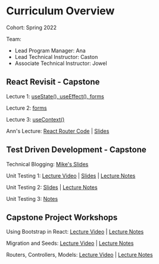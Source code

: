 # Curriculum Overview

Cohort: Spring 2022

Team:
* Lead Program Manager: Ana
* Lead Technical Instructor: Caston
* Associate Technical Instructor: Jowel


 

## React Revisit - Capstone

Lecture 1: [useState(), useEffect(), forms ](https://us02web.zoom.us/rec/play/-bd6xPK-7cWv5pGbpCtfrQbMtRAlJSmjIMtPEi5HzqLdy-T0EstC1gngQIpomsmj8MwZkPtUgFL8qZI9.QTDx5NRzOBJZREGN?continueMode=true)

Lecture 2: [forms](https://drive.google.com/file/d/1j8zamIrVpPiaPyrfNe_Ik9XHVvYDE3gA/view?usp=sharing) 

Lecture 3: [useContext()](https://us02web.zoom.us/rec/play/Mn5BPxnHWDI3zLpHc4DiWzmJEBJaIRQv8rdGNX5bkQP_9zNYtawjC1kCBV_2u2Itzvh9CDyddF_OH3Uz.M5SXK8EHKN_H8pU8?autoplay=true&startTime=1673460852000)

Ann's Lecture: [React Router Code](https://github.com/thuyanduong/React-Router-with-Sankofa) | [Slides](https://docs.google.com/presentation/d/1BNKlFYpgZb90H7eh61g3A6j66zbvDwAyP75FC58ZI7s/edit)


## Test Driven Development - Capstone

Technical Blogging: [Mike's Slides](https://docs.google.com/presentation/d/1j-2u1qvH4CPIwCdmLLvlC5nG68FqTC8cNmKKUyJJWho/edit#slide=id.ge3559914a2_0_27)

Unit Testing 1: [Lecture Video](https://us02web.zoom.us/rec/play/lE75nnUd85s-XASUvFHVQbaoK9uq538f8wnm58IedpUMRvyyXcQSc_nsMZGFSYfStchDXYYV5zCON476.6WTEqvjF8Uc5bNSI?autoplay=true&startTime=1673982082000)  | [Slides](https://docs.google.com/presentation/d/118zyiTZgUJ56BciASaJkFhaz3n_IVl0qVQg8F4J4vP0/edit#slide=id.g1d731887db1_0_0)  | [Lecture Notes](https://gist.github.com/CLeeBenjamin/1ee859c157ce4a621e29e830db25e57a)<br>

Unit Testing 2: [Slides](https://docs.google.com/presentation/d/118zyiTZgUJ56BciASaJkFhaz3n_IVl0qVQg8F4J4vP0/edit#slide=id.g1d731887db1_0_0) | [Lecture Notes](https://gist.github.com/CLeeBenjamin/e23e61bd24782546141d5f35ed6142e3)<br>

Unit Testing 3: [Notes](https://gist.github.com/CLeeBenjamin/cdb786990d83bbc8a2b3b82645442bb7)

## Capstone Project Workshops

Using Bootstrap in React: [Lecture Video](https://zoom.us/rec/play/Ex5BhdTWvv34FFTtzi3LmUzZv5E7dmfNIeQpf2DgqoRHOx0t14FB_6O0H505f1tQmDs0i-4q_AJT5hJC.O6NtDU-Rdly6Pcrl?autoplay=true&startTime=1674827978000)  | [Lecture Notes](https://gist.github.com/CLeeBenjamin/2aca1a3cf498f1b0f3f1431ff6620085)<br>

Migration and Seeds: [Lecture Video](https://drive.google.com/file/d/1zPmw213jAT9NDcK4viJRGZMEaFTYhn5G/view?usp=share_link) | [Lecture Notes](https://gist.github.com/thuyanduong/4d338e473de9a8cfc13a186d678bdd4b)

Routers, Controllers, Models: [Lecture Video](https://drive.google.com/file/d/1TJv8FmrmKmrViiu_Zk5gPwXnN4ZjRUEO/view?usp=share_link) | [Lecture Notes](https://gist.github.com/thuyanduong/34e45f54b220a31aca38c3c32e79a777)
